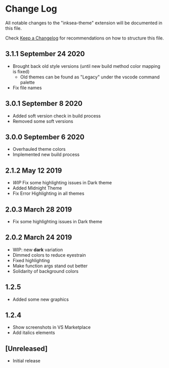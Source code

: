 # Change Log

All notable changes to the "inksea-theme" extension will be documented in this file.

Check [Keep a Changelog](http://keepachangelog.com/) for recommendations on how to structure this file.

## 3.1.1 September 24 2020

-   Brought back old style versions (until new build method color mapping is fixed)
    -   Old themes can be found as "Legacy" under the vscode command palette
-   Fix file names

## 3.0.1 September 8 2020

-   Added soft version check in build process
-   Removed some soft versions

## 3.0.0 September 6 2020

-   Overhauled theme colors
-   Implemented new build process

## 2.1.2 May 12 2019

-   _WIP_ Fix some highlighting issues in Dark theme
-   Added Midnight Theme
-   Fix Error Highlighting in all themes

## 2.0.3 March 28 2019

-   Fix some highlighting issues in Dark theme

## 2.0.2 March 24 2019

-   WIP: new **dark** variation
-   Dimmed colors to reduce eyestrain
-   Fixed highlighting
-   Make function args stand out better
-   Solidarity of background colors

## 1.2.5

-   Added some new graphics

## 1.2.4

-   Show screenshots in VS Marketplace
-   Add italics elements

## [Unreleased]

-   Initial release
